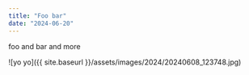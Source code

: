 ```yaml
---
title: "Foo bar"
date: "2024-06-20"
---
```


foo  and bar and more

![yo yo]({{ site.baseurl }}/assets/images/2024/20240608_123748.jpg)
